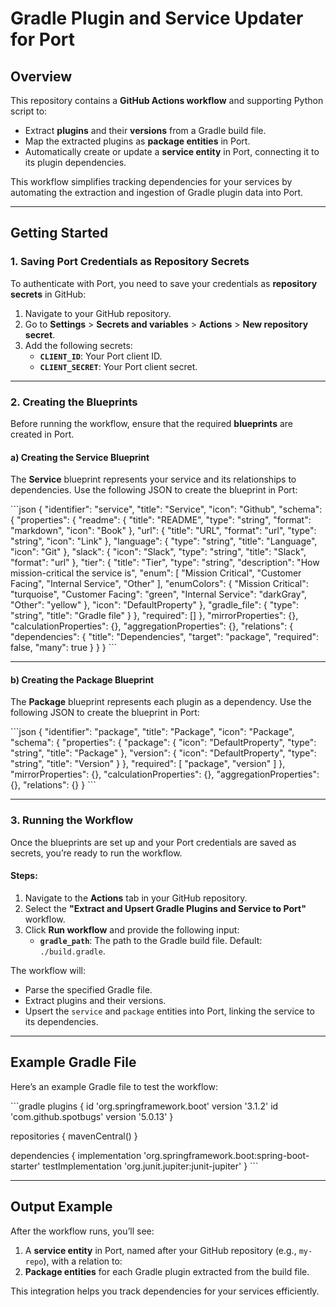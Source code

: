 
# Gradle Plugin and Service Updater for Port

## Overview

This repository contains a **GitHub Actions workflow** and supporting Python script to:
- Extract **plugins** and their **versions** from a Gradle build file.
- Map the extracted plugins as **package entities** in Port.
- Automatically create or update a **service entity** in Port, connecting it to its plugin dependencies.

This workflow simplifies tracking dependencies for your services by automating the extraction and ingestion of Gradle plugin data into Port.

---

## Getting Started

### 1. Saving Port Credentials as Repository Secrets

To authenticate with Port, you need to save your credentials as **repository secrets** in GitHub:

1. Navigate to your GitHub repository.
2. Go to **Settings** > **Secrets and variables** > **Actions** > **New repository secret**.
3. Add the following secrets:
   - **`CLIENT_ID`**: Your Port client ID.
   - **`CLIENT_SECRET`**: Your Port client secret.

---

### 2. Creating the Blueprints

Before running the workflow, ensure that the required **blueprints** are created in Port.

#### a) Creating the Service Blueprint

The **Service** blueprint represents your service and its relationships to dependencies. Use the following JSON to create the blueprint in Port:

\`\`\`json
{
  "identifier": "service",
  "title": "Service",
  "icon": "Github",
  "schema": {
    "properties": {
      "readme": {
        "title": "README",
        "type": "string",
        "format": "markdown",
        "icon": "Book"
      },
      "url": {
        "title": "URL",
        "format": "url",
        "type": "string",
        "icon": "Link"
      },
      "language": {
        "type": "string",
        "title": "Language",
        "icon": "Git"
      },
      "slack": {
        "icon": "Slack",
        "type": "string",
        "title": "Slack",
        "format": "url"
      },
      "tier": {
        "title": "Tier",
        "type": "string",
        "description": "How mission-critical the service is",
        "enum": [
          "Mission Critical",
          "Customer Facing",
          "Internal Service",
          "Other"
        ],
        "enumColors": {
          "Mission Critical": "turquoise",
          "Customer Facing": "green",
          "Internal Service": "darkGray",
          "Other": "yellow"
        },
        "icon": "DefaultProperty"
      },
      "gradle_file": {
        "type": "string",
        "title": "Gradle file"
      }
    },
    "required": []
  },
  "mirrorProperties": {},
  "calculationProperties": {},
  "aggregationProperties": {},
  "relations": {
    "dependencies": {
      "title": "Dependencies",
      "target": "package",
      "required": false,
      "many": true
    }
  }
}
\`\`\`

---

#### b) Creating the Package Blueprint

The **Package** blueprint represents each plugin as a dependency. Use the following JSON to create the blueprint in Port:

\`\`\`json
{
  "identifier": "package",
  "title": "Package",
  "icon": "Package",
  "schema": {
    "properties": {
      "package": {
        "icon": "DefaultProperty",
        "type": "string",
        "title": "Package"
      },
      "version": {
        "icon": "DefaultProperty",
        "type": "string",
        "title": "Version"
      }
    },
    "required": [
      "package",
      "version"
    ]
  },
  "mirrorProperties": {},
  "calculationProperties": {},
  "aggregationProperties": {},
  "relations": {}
}
\`\`\`

---

### 3. Running the Workflow

Once the blueprints are set up and your Port credentials are saved as secrets, you’re ready to run the workflow.

#### Steps:

1. Navigate to the **Actions** tab in your GitHub repository.
2. Select the **"Extract and Upsert Gradle Plugins and Service to Port"** workflow.
3. Click **Run workflow** and provide the following input:
   - **`gradle_path`**: The path to the Gradle build file. Default: `./build.gradle`.

The workflow will:
- Parse the specified Gradle file.
- Extract plugins and their versions.
- Upsert the `service` and `package` entities into Port, linking the service to its dependencies.

---

## Example Gradle File

Here’s an example Gradle file to test the workflow:

\`\`\`gradle
plugins {
    id 'org.springframework.boot' version '3.1.2'
    id 'com.github.spotbugs' version '5.0.13'
}

repositories {
    mavenCentral()
}

dependencies {
    implementation 'org.springframework.boot:spring-boot-starter'
    testImplementation 'org.junit.jupiter:junit-jupiter'
}
\`\`\`

---

## Output Example

After the workflow runs, you’ll see:

1. A **service entity** in Port, named after your GitHub repository (e.g., `my-repo`), with a relation to:
2. **Package entities** for each Gradle plugin extracted from the build file.

This integration helps you track dependencies for your services efficiently.
